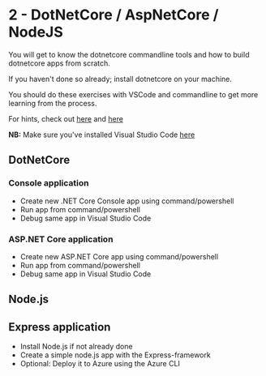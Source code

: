 # 2 - DotNetCore / AspNetCore / NodeJS

You will get to know the dotnetcore commandline tools and how to build dotnetcore apps from scratch. 

If you haven't done so already; install dotnetcore on your machine.

You should do these exercises with VSCode and commandline to get more learning from the process. 

For hints, check out <a href="https://code.visualstudio.com/docs/runtimes/dotnet">here</a> and <a href="https://code.visualstudio.com/docs/runtimes/nodejs">here</a>

**NB:** Make sure you've installed Visual Studio Code <a href="https://code.visualstudio.com/">here</a>


## DotNetCore
### Console application
- Create new .NET Core Console app using command/powershell
- Run app from command/powershell
- Debug same app in Visual Studio Code

### ASP.NET Core application
- Create new ASP.NET Core app using command/powershell
- Run app from command/powershell
- Debug same app in Visual Studio Code

## Node.js
## Express application
- Install Node.js if not already done
- Create a simple node.js app with the Express-framework
- Optional: Deploy it to Azure using the Azure CLI
